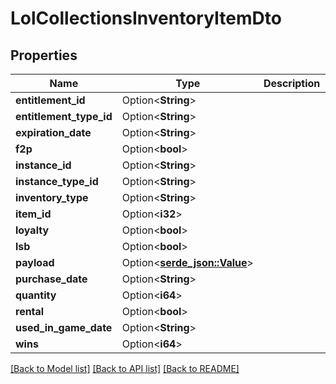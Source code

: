 # LolCollectionsInventoryItemDto

## Properties

Name | Type | Description | Notes
------------ | ------------- | ------------- | -------------
**entitlement_id** | Option<**String**> |  | [optional]
**entitlement_type_id** | Option<**String**> |  | [optional]
**expiration_date** | Option<**String**> |  | [optional]
**f2p** | Option<**bool**> |  | [optional]
**instance_id** | Option<**String**> |  | [optional]
**instance_type_id** | Option<**String**> |  | [optional]
**inventory_type** | Option<**String**> |  | [optional]
**item_id** | Option<**i32**> |  | [optional]
**loyalty** | Option<**bool**> |  | [optional]
**lsb** | Option<**bool**> |  | [optional]
**payload** | Option<[**serde_json::Value**](.md)> |  | [optional]
**purchase_date** | Option<**String**> |  | [optional]
**quantity** | Option<**i64**> |  | [optional]
**rental** | Option<**bool**> |  | [optional]
**used_in_game_date** | Option<**String**> |  | [optional]
**wins** | Option<**i64**> |  | [optional]

[[Back to Model list]](../README.md#documentation-for-models) [[Back to API list]](../README.md#documentation-for-api-endpoints) [[Back to README]](../README.md)


